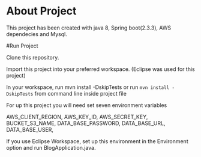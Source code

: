 # About Project

  This project has been created with java 8, Spring boot(2.3.3), AWS dependecies and Mysql.
  
#Run Project 
  
  Clone this repository.
  
  Import this project into your preferred workspace. (Eclipse was used for this project)
  
  In your workspace, run mvn install -DskipTests or run `mvn install -DskipTests` from command line inside project file
  
  For up this project you will need set seven environment variables
  
  AWS_CLIENT_REGION, AWS_KEY_ID, AWS_SECRET_KEY, BUCKET_S3_NAME, DATA_BASE_PASSWORD, DATA_BASE_URL, DATA_BASE_USER,
  
  If you use Eclipse Workspace, set up this environment in the Environment option and run BlogApplication.java. 
  
  
  
  
  
  

